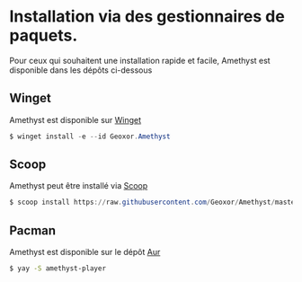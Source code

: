 # Installation via des gestionnaires de paquets.

Pour ceux qui souhaitent une installation rapide et facile, Amethyst est disponible dans les dépôts ci-dessous

## Winget
Amethyst est disponible sur [Winget](https://github.com/microsoft/winget-pkgs/tree/master/manifests/g/Geoxor/Amethyst)
```powershell
$ winget install -e --id Geoxor.Amethyst
```

## Scoop
Amethyst peut être installé via [Scoop](https://scoop.sh/)
```powershell
$ scoop install https://raw.githubusercontent.com/Geoxor/Amethyst/master/manifests/scoop/amethyst.json
```

## Pacman
Amethyst est disponible sur le dépôt [Aur](https://aur.archlinux.org/packages/amethyst-player)
```sh
$ yay -S amethyst-player
```
